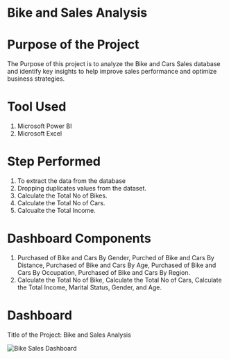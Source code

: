 # Bike and Sales Analysis
# Purpose of the Project
The Purpose of this project is to analyze the Bike and Cars Sales database and identify key insights to help improve sales performance and optimize business strategies.
# Tool Used
1. Microsoft Power BI
2. Microsoft Excel
# Step Performed
1. To extract the data from the database
2. Dropping duplicates values from the dataset.
3. Calculate the Total No of Bikes.
4. Calculate the Total No of Cars.
5. Calcualte the Total Income.
# Dashboard Components
1. Purchased of Bike and Cars By Gender, Purched of Bike and Cars By Distance, Purchased of Bike and Cars By Age, Purchased of Bike and Cars By Occupation, Purchased of Bike and Cars By Region.
2. Calculate the Total No of Bike, Calculate the Total No of Cars, Calculate the Total Income, Marital Status, Gender, and Age.
# Dashboard
Title of the Project: Bike and Sales Analysis

![Bike Sales Dashboard](https://github.com/NareshBhokre/Bike-and-Sales-Analysis/assets/145337969/99965488-98f3-47f6-8fa4-561d2ae016e7)
